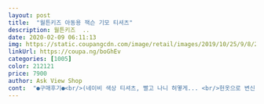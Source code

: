 ```yaml
---
layout: post 
title:  "월튼키즈 아동용 잭슨 기모 티셔츠" 
description: 월튼키즈  ..
date: 2020-02-09 06:11:13 
img: https://static.coupangcdn.com/image/retail/images/2019/10/25/9/8/22e17ded-33ea-48fb-ab95-363c8fc5af89.jpg 
linkUrl: https://coupa.ng/boGhEv 
categories: [1005] 
color: 212121 
price: 7900 
author: Ask View Shop 
cont:  "●구매후기●<br/>(네이비 색상 티셔츠, 빨고 나니 허옇게... <br/>헌옷으로 변신)<br/>110으로 분홍색 샀었는데<br/>120블랙으로 재구매합니다ㅎㅎㅎ<br/>124cm, 30kg아이<br/>가격은 두개 다해서 15천원도 안되는 가격~<br/>가격은 저렴한데 옷의 질은 괜찮더라구요<br/>그냥 살짝 여유있는 편이예요<br/>그래도 만족해유<br/>그래도 옷은 이쁘고 괜찮아요<br/>그리고 기모는 얇은 편이고<br/>근데 요건 그렇지 않네요<br/>근데 요건 빨아도 그대로네용ㅎㅎㅎ만족해용ㅎㅎㅎ<br/>길이나 두께 등등 만족합니당ㅎㅎㅎ<br/>로켓와우로 분홍색 기모티가 필요해서 구매했어요.<br/><br/>면도 도톰하니 괜찮아서<br/>면의 재질도 거의 비슷한데<br/>바지도 같이 구입했는데 우찌 구입하다보니 세트처럼 보이네요<br/>보통 110하면 아직 꽤 큰데<br/>사이즈도 조금 작은편인것 같아요<br/>상의는 130, 하의는 120 사이즈가 딱 맞는 아이라<br/>생각보다 더 괜찮아요<br/>아이들 어린이집이나 유치원에 입고 다니기에 부담없고<br/>안사려고 했는데.<br/><br/>안에 기모도 좋구요.<br/><br/>어떤건 면이 정말 부드럽고 좋아보여서 구입했더니<br/>어린이집 활동복으로 입혀 보내고 있어용.<br/><br/>어머 큰 기대 안하고 주문했는데<br/>올해 바짝 입혀야할듯해요~<br/>요 상의가 조금 더 두께가 있는듯하고<br/>월튼꺼 저번에 세탁한번 했다가 완전 헌옷이 된게 있어서<br/>월튼키즈 옷은 이전부터 한번씩 잘 구입해서 입혔었어요<br/>월튼키즈가 아닌 다른 상표가 붙어있네요<br/>이 옷은 박시한 느낌으로 적당히 커요ㅎㅎㅎ<br/>이번에도 득템한듯 기분좋네요<br/>이번에도 요 상의 구입하면서<br/>일단 면이 쉽게 보풀이 일어날것 같지 면이라 다행이예요<br/>잘 입힐께요^^<br/>적당한 사이즈로 나온 110이네용.<br/><br/>좀 여유롭게 입힐까싶어 한칫수 크게 구입했는데<br/>친정엄마께서는 뭐이리 남자애 같은 옷을 샀냐고ㅜㅜ흑흑<br/>한번입고 보풀이 일어나서 못입겠는것도 있더라구요<br/>확실히 여아에게 입히기엔 좀... <br/>ㅋㅋㅋㅋ<br/>" 
---
```

